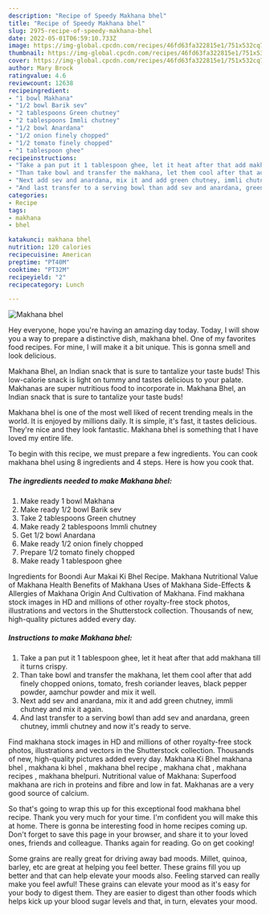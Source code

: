 ```yaml
---
description: "Recipe of Speedy Makhana bhel"
title: "Recipe of Speedy Makhana bhel"
slug: 2975-recipe-of-speedy-makhana-bhel
date: 2022-05-01T06:59:10.733Z
image: https://img-global.cpcdn.com/recipes/46fd63fa322815e1/751x532cq70/makhana-bhel-recipe-main-photo.jpg
thumbnail: https://img-global.cpcdn.com/recipes/46fd63fa322815e1/751x532cq70/makhana-bhel-recipe-main-photo.jpg
cover: https://img-global.cpcdn.com/recipes/46fd63fa322815e1/751x532cq70/makhana-bhel-recipe-main-photo.jpg
author: Mary Brock
ratingvalue: 4.6
reviewcount: 12638
recipeingredient:
- "1 bowl Makhana"
- "1/2 bowl Barik sev"
- "2 tablespoons Green chutney"
- "2 tablespoons Immli chutney"
- "1/2 bowl Anardana"
- "1/2 onion finely chopped"
- "1/2 tomato finely chopped"
- "1 tablespoon ghee"
recipeinstructions:
- "Take a pan put it 1 tablespoon ghee, let it heat after that add makhana till it turns crispy."
- "Than take bowl and transfer the makhana, let them cool after that add finely chopped onions, tomato, fresh coriander leaves, black pepper powder, aamchur powder and mix it well."
- "Next add sev and anardana, mix it and add green chutney, immli chutney and mix it again."
- "And last transfer to a serving bowl than add sev and anardana, green chutney, immli chutney and now it&#39;s ready to serve."
categories:
- Recipe
tags:
- makhana
- bhel

katakunci: makhana bhel 
nutrition: 120 calories
recipecuisine: American
preptime: "PT40M"
cooktime: "PT32M"
recipeyield: "2"
recipecategory: Lunch

---
```



![Makhana bhel](https://img-global.cpcdn.com/recipes/46fd63fa322815e1/751x532cq70/makhana-bhel-recipe-main-photo.jpg)

Hey everyone, hope you're having an amazing day today. Today, I will show you a way to prepare a distinctive dish, makhana bhel. One of my favorites food recipes. For mine, I will make it a bit unique. This is gonna smell and look delicious.

Makhana Bhel, an Indian snack that is sure to tantalize your taste buds! This low-calorie snack is light on tummy and tastes delicious to your palate. Makhanas are super nutritious food to incorporate in. Makhana Bhel, an Indian snack that is sure to tantalize your taste buds!

Makhana bhel is one of the most well liked of recent trending meals in the world. It is enjoyed by millions daily. It is simple, it's fast, it tastes delicious. They're nice and they look fantastic. Makhana bhel is something that I have loved my entire life.


To begin with this recipe, we must prepare a few ingredients. You can cook makhana bhel using 8 ingredients and 4 steps. Here is how you cook that.

<!--inarticleads1-->

##### The ingredients needed to make Makhana bhel:

1. Make ready 1 bowl Makhana
1. Make ready 1/2 bowl Barik sev
1. Take 2 tablespoons Green chutney
1. Make ready 2 tablespoons Immli chutney
1. Get 1/2 bowl Anardana
1. Make ready 1/2 onion finely chopped
1. Prepare 1/2 tomato finely chopped
1. Make ready 1 tablespoon ghee


Ingredients for Boondi Aur Makai Ki Bhel Recipe. Makhana Nutritional Value of Makhana Health Benefits of Makhana Uses of Makhana Side-Effects &amp; Allergies of Makhana Origin And Cultivation of Makhana. Find makhana stock images in HD and millions of other royalty-free stock photos, illustrations and vectors in the Shutterstock collection. Thousands of new, high-quality pictures added every day. 

<!--inarticleads2-->

##### Instructions to make Makhana bhel:

1. Take a pan put it 1 tablespoon ghee, let it heat after that add makhana till it turns crispy.
1. Than take bowl and transfer the makhana, let them cool after that add finely chopped onions, tomato, fresh coriander leaves, black pepper powder, aamchur powder and mix it well.
1. Next add sev and anardana, mix it and add green chutney, immli chutney and mix it again.
1. And last transfer to a serving bowl than add sev and anardana, green chutney, immli chutney and now it&#39;s ready to serve.


Find makhana stock images in HD and millions of other royalty-free stock photos, illustrations and vectors in the Shutterstock collection. Thousands of new, high-quality pictures added every day. Makhana Ki Bhel makhana bhel , makhana ki bhel , makhana bhel recipe , makhana chat , makhana recipes , makhana bhelpuri. Nutritional value of Makhana: Superfood makhana are rich in proteins and fibre and low in fat. Makhanas are a very good source of calcium. 

So that's going to wrap this up for this exceptional food makhana bhel recipe. Thank you very much for your time. I'm confident you will make this at home. There is gonna be interesting food in home recipes coming up. Don't forget to save this page in your browser, and share it to your loved ones, friends and colleague. Thanks again for reading. Go on get cooking!

Some grains are really great for driving away bad moods. Millet, quinoa, barley, etc are great at helping you feel better. These grains fill you up better and that can help elevate your moods also. Feeling starved can really make you feel awful! These grains can elevate your mood as it's easy for your body to digest them. They are easier to digest than other foods which helps kick up your blood sugar levels and that, in turn, elevates your mood.
